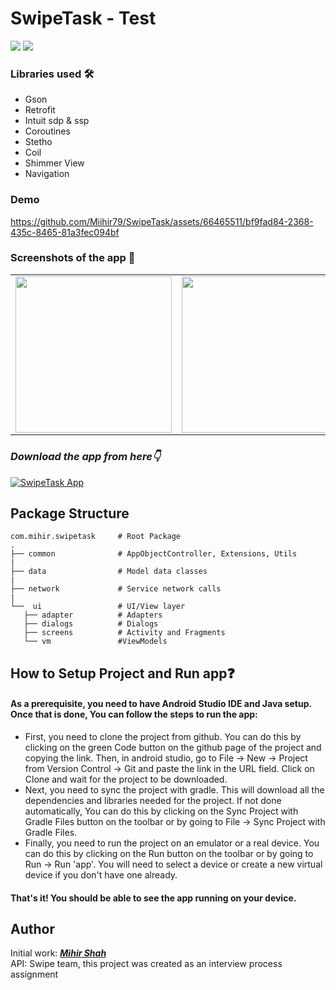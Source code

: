 # SwipeTask - Test
<p>
<img src="https://img.shields.io/badge/Android-3DDC84?style=for-the-badge&logo=android&logoColor=white"/>  
<img src="https://img.shields.io/badge/Kotlin-0095D5?&style=for-the-badge&logo=kotlin&logoColor=white"/>
</p>

### Libraries used 🛠
  - Gson 
  - Retrofit
  - Intuit sdp & ssp
  - Coroutines
  - Stetho
  - Coil
  - Shimmer View
  - Navigation
  
### Demo 
https://github.com/Miihir79/SwipeTask/assets/66465511/bf9fad84-2368-435c-8465-81a3fec094bf


### Screenshots of the app 📸
<table>
  <tr>
    <td><img src="https://github.com/Miihir79/SwipeTask/assets/66465511/3ee6d54d-ba3a-4e23-9a5d-dac0350f1b8f" width="250">
    <td><img src="https://github.com/Miihir79/SwipeTask/assets/66465511/72976a62-636a-4db2-b15a-b52596bd6397" width="250">
    <td><img src="https://github.com/Miihir79/SwipeTask/assets/66465511/4a5aca46-a373-402f-834a-964cac1393dc" width="250">
    <td><img src="https://github.com/Miihir79/SwipeTask/assets/66465511/c45cc5ea-4e17-4fa7-8484-8d074059d2d7" width="250">
  <tr>
</table>
    
### ***Download the app from here👇***

[![SwipeTask App](https://img.shields.io/badge/SwipeTask✅-APK-red.svg?style=for-the-badge&logo=android)](https://drive.google.com/file/d/1r3G0NPdSRkJJD6zEyMtr5tvWO9DxwqHR/view?usp=sharing)

## Package Structure
    
    com.mihir.swipetask     # Root Package
    .
    ├── common              # AppObjectController, Extensions, Utils
    |
    ├── data                # Model data classes
    |
    ├── network             # Service network calls
    |
    └──  ui                 # UI/View layer
       ├── adapter          # Adapters
       ├── dialogs          # Dialogs
       ├── screens          # Activity and Fragments
       └── vm               #ViewModels

    
## How to Setup Project and Run app❓
#### As a prerequisite, you need to have Android Studio IDE and Java setup. Once that is done, You can follow the steps to run the app:
- First, you need to clone the project from github. You can do this by clicking on the green Code button on the github page of the project and copying the link. Then, in android studio, go to File -> New -> Project from Version Control -> Git and paste the link in the URL field. Click on Clone and wait for the project to be downloaded.
- Next, you need to sync the project with gradle. This will download all the dependencies and libraries needed for the project. If not done automatically, You can do this by clicking on the Sync Project with Gradle Files button on the toolbar or by going to File -> Sync Project with Gradle Files.
- Finally, you need to run the project on an emulator or a real device. You can do this by clicking on the Run button on the toolbar or by going to Run -> Run 'app'. You will need to select a device or create a new virtual device if you don't have one already.

#### That's it! You should be able to see the app running on your device. 
    
## Author
Initial work: <a href="https://github.com/Miihir79">***Mihir Shah***</a> <br>
API: Swipe team, this project was created as an interview process assignment 
